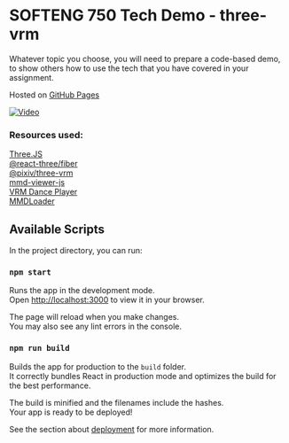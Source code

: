 # SOFTENG 750 Tech Demo - three-vrm

Whatever topic you choose, you will need to prepare a code-based demo, to show others how to use the tech that you have covered in your assignment.

Hosted on [GitHub Pages](https://zhenk.dev/degeneracy/)

[![Video](https://img.youtube.com/vi/0zQFiaGZxHg/0.jpg)](https://www.youtube.com/watch?v=0zQFiaGZxHg)

### Resources used:

[Three.JS](https://github.com/mrdoob/three.js)<br>
[@react-three/fiber](https://docs.pmnd.rs/react-three-fiber/getting-started/introduction)<br>
[@pixiv/three-vrm](https://github.com/pixiv/three-vrm)<br>
[mmd-viewer-js](https://github.com/takahirox/mmd-viewer-js)<br>
[VRM Dance Player](https://github.com/JLChnToZ/vrm-dance-viewer)<br>
[MMDLoader](threejs.org/docs/#examples/en/loaders/MMDLoader)<br>

## Available Scripts

In the project directory, you can run:

### `npm start`

Runs the app in the development mode.\
Open [http://localhost:3000](http://localhost:3000) to view it in your browser.

The page will reload when you make changes.\
You may also see any lint errors in the console.

### `npm run build`

Builds the app for production to the `build` folder.\
It correctly bundles React in production mode and optimizes the build for the best performance.

The build is minified and the filenames include the hashes.\
Your app is ready to be deployed!

See the section about [deployment](https://facebook.github.io/create-react-app/docs/deployment) for more information.
